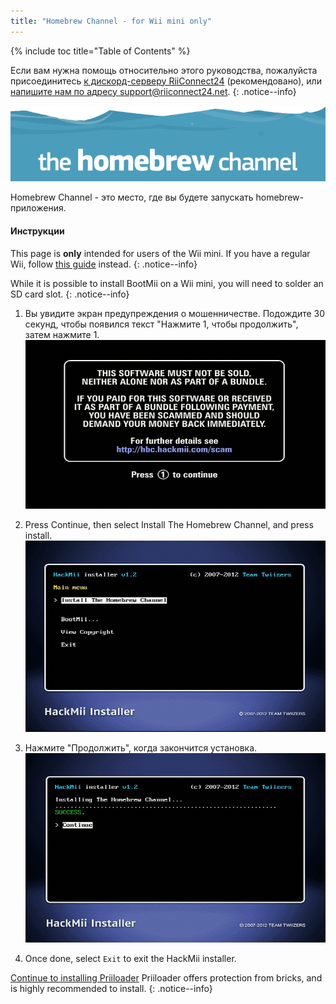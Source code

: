 ```yaml
---
title: "Homebrew Channel - for Wii mini only"
---
```


{% include toc title="Table of Contents" %}

Если вам нужна помощь относительно этого руководства, пожалуйста присоединитесь [к дискорд-серверу RiiConnect24](https://discord.gg/rc24) (рекомендовано), или [напишите нам по адресу support@riiconnect24.net](mailto:support@riiconnect24.net).
{: .notice--info}

![Логотип HBC](/images/hbc.png)

Homebrew Channel - это место, где вы будете запускать homebrew-приложения.

#### Инструкции
This page is **only** intended for users of the Wii mini. If you have a regular Wii, follow [this guide](hbc) instead.
{: .notice--info}

While it is possible to install BootMii on a Wii mini, you will need to solder an SD card slot.
{: .notice--info}

1. Вы увидите экран предупреждения о мошенничестве. Подождите 30 секунд, чтобы появился текст "Нажмите 1, чтобы продолжить", затем нажмите 1. ![Экран предупреждения о мошенничестве](/images/Wii/ScamScreen.png)

1. Press Continue, then select Install The Homebrew Channel, and press install. ![Установите Homebrew Channel](/images/Wii/InstallHomebrewChannel.png)

1. Нажмите "Продолжить", когда закончится установка. ![Успешная установка Homebrew Channel](/images/Wii/SuccessHBC.png)


1. Once done, select `Exit` to exit the HackMii installer.

[Continue to installing Priiloader](priiloader) Priiloader offers protection from bricks, and is highly recommended to install.
{: .notice--info}
